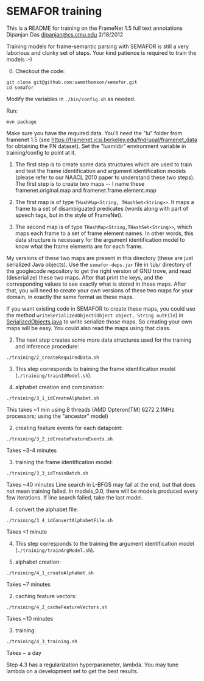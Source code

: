 SEMAFOR training
=======================================================================
This is a README for training on the FrameNet 1.5 full text annotations
Dipanjan Das 
dipanjan@cs.cmu.edu
2/18/2012

Training models for frame-semantic parsing with SEMAFOR is still a very laborious and 
clunky set of steps. Your kind patience is required to train the models :-)

0. Checkout the code:

```
git clone git@github.com:sammthomson/semafor.git
cd semafor
```

Modify the variables in `./bin/config.sh` as needed.

Run:

```
mvn package
```

Make sure you have the required data. You'll need the "lu" folder from framenet 1.5 
(see https://framenet.icsi.berkeley.edu/fndrupal/framenet_data for obtaining the FN dataset). 
Set the "luxmldir" environment variable in training/config to point at it.

1. The first step is to create some data structures which are used to train and test the frame identification and 
argument identification models (please refer to our NAACL 2010 paper to understand these two steps). 
The first step is to create two maps -- I name these framenet.original.map and framenet.frame.element.map

  1. The first map is of type `THashMap<String, THashSet<String>>`. It maps a frame to a set of disambiguated predicates 
      (words along with part of speech tags, but in the style of FrameNet). 
  2. The second map is of type `THashMap<String,THashSet<String>>`, which maps each frame to a set of frame element names. 
       In other words, this data structure is necessary for the argument identification model to know what 
       the frame elements are for each frame.
 
My versions of these two maps are present in this directory (these are just serialized Java objects). 
Use the `semafor-deps.jar` file in `lib/` directory of the googlecode repository to get the right version of GNU trove, 
and read (deserialize) these two maps. After that print the keys, and the corresponding values to see exactly what is 
stored in these maps. After that, you will need to create your own versions of these two maps for your domain, 
in exactly the same format as these maps.

If you want existing code in SEMAFOR to create these maps, you could use the method `writeSerializedObject(Object object,
 String outFile`) in [SerializedObjects.java](https://github.com/sammthomson/semafor/blob/master/src/main/java/edu/cmu/cs/lti/ark/util/SerializedObjects.java) to write serialize those maps. 
 So creating your own maps will be easy. You could also read the maps using that class.


2. The next step creates some more data structures used for the training and inference procedure:

```
./training/2_createRequiredData.sh
```

3. This step corresponds to training the frame identification model (`./training/trainIdModel.sh`).

  1. alphabet creation and combination:
```
./training/3_1_idCreateAlphabet.sh
```
This takes ~1 min using 8 threads (AMD Opteron(TM) 6272 2.1MHz processors; using the "ancestor" model)
  
  2. creating feature events for each datapoint:
```
./training/3_2_idCreateFeatureEvents.sh
```
Takes ~3-4 minutes

  3. training the frame identification model:
```
./training/3_3_idTrainBatch.sh
```
Takes ~40 minutes
Line search in L-BFGS may fail at the end, but that does not mean training failed. 
In models_0.0, there will be models produced every few iterations. If line search failed, take the last model.
  
  4. convert the alphabet file:
```
./training/3_4_idConvertAlphabetFile.sh
```
Takes <1 minute

4. This step corresponds to the training the argument identification model (`./training/trainArgModel.sh`).

  1. alphabet creation:
```
./training/4_1_createAlphabet.sh
```
Takes ~7 minutes

  2. caching feature vectors:
```
./training/4_2_cacheFeatureVectors.sh
```
Takes ~10 minutes

  3. training:
```
./training/4_3_training.sh
```
Takes ~ a day


Step 4.3 has a regularization hyperparameter, lambda. You may tune lambda on a development set to get the best results.
